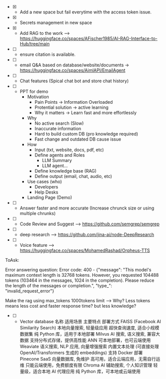 - [x] - Add a new space but fail everytime with the access token issue.
- [x] - Secrets management in new space
- [x] - Add RAG to the work --> https://huggingface.co/spaces/AFischer1985/AI-RAG-Interface-to-Hub/tree/main

- [ ] - ensure citation is available. 

- [ ] - email Q&A based on database/website/documents -> https://huggingface.co/spaces/AimlAPI/EmailAgent
- [ ] - Chat features (Spical chat bot and store chat history)
- [ ] - PPT for demo
      - Motivation 
        - Pain Points -> Information Overloaded
        - Protential solution -> active learning
        - Why it matters -> Learn fast and more effortlessly
      - Why
        - No active search (Slow)
        - Inaccurate information
        - Hard to build custom DB (pro knowledge required)
        - Fast change and outdated DB cause issue
      - How
        - Input (txt, website, docs, pdf, etc)
        - Define agents and Roles
          - LLM Summary
          - LLM agent...
        - Define knowledge base (RAG)
        - Define output (email, chat, audio, etc)
      - Use cases (who)
        - Developers
        - Help Desks
      - Landing Page (Demo)

- [ ] - Answer faster and more accurate (Increase chrunck size or using multiple chrunks)

- [ ] - Code Review and Suggest --> https://github.com/semgrep/semgrep
- [ ] - deep research --> https://github.com/jina-ai/node-DeepResearch
- [ ] - Voice feature --> https://huggingface.co/spaces/MohamedRashad/Orpheus-TTS

ToAsk:

Error answering question: Error code: 400 - {"message": "This model's maximum context length is 32768 tokens. However, you requested 104488 tokens (103464 in the messages, 1024 in the completion). Please reduce the length of the messages or completion.", "type_": "invalid_request_error"}

Make the rag using max_tokens 1000tokens limit --> Why? Less tokens means less cost and faster response time? but less knowledge?

- [ ] - Vector database
名称	适用场景	主要特点	部署方式
FAISS (Facebook AI Similarity Search)	本地向量搜索, 轻量级应用	超快查询速度, 适合小规模数据集	纯 Python 库，适用于本地部署
Milvus	AI 搜索, 语义搜索, 兼容大数据	支持分布式存储，提供高性能 ANN	可本地部署，也可云端使用
Weaviate	语义搜索, NLP 应用, 向量增强搜索	内置文本处理 (可直接处理 OpenAI/Transformers 生成的 embeddings)	支持 Docker 部署
Pinecone	SaaS 向量数据库, 免维护	高可用，适合云端应用，无需自行运维	只能云端使用，免费额度有限
Chroma	AI 辅助搜索, 个人知识管理	轻量级，适合本地 AI 代理应用	纯 Python 库，可本地或云端使用
